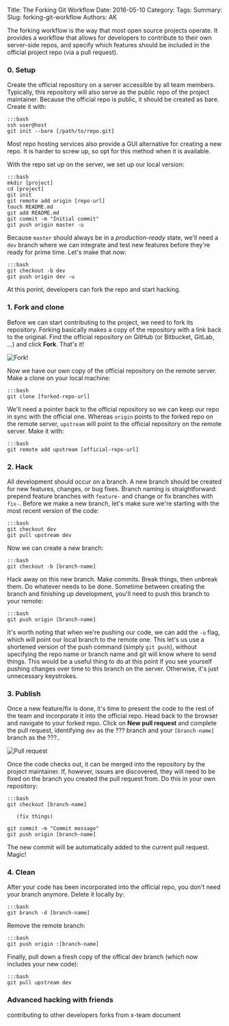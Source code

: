 Title: The Forking Git Workflow 
Date: 2016-05-10 
Category: 
Tags:
Summary: 
Slug: forking-git-workflow
Authors: AK


The forking workflow is the way that most open source projects operate. It provides a workflow that allows for developers to contribute to their own server-side repos, and specify which features should be included in the official project repo (via a pull request). 

### 0. Setup
Create the official repository on a server accessible by all team members. Typically, this repository will also serve as the public repo of the project maintainer. Because the official repo is public, it should be created as bare. Create it with:

    :::bash
    ssh user@host
    git init --bare [/path/to/repo.git]

Most repo hosting services also provide a GUI alternative for creating a new repo. It is harder to screw up, so opt for this method when it is available.

With the repo set up on the server, we set up our local version:

    :::bash
    mkdir [project]
    cd [project]
    git init
    git remote add origin [repo-url]
    touch README.md
    git add README.md
    git commit -m "Initial commit"
    git push origin master -u

Because `master` should always be in a *production-ready* state, we'll need a `dev` branch where we can integrate and test new features before they're ready for prime time. Let's make that now:

    :::bash
    git checkout -b dev
    git push origin dev -u

At this porint, developers can fork the repo and start hacking.

### 1. Fork and clone
Before we can start contributing to the project, we need to fork its repository. Forking basically makes a copy of the repository with a link back to the original. Find the official repository on GitHub (or Bitbucket, GitLab, ...) and click **Fork**. That's it!

![Fork!]({filename}/img/github-fork.jpg)

Now we have our own copy of the official repository on the remote server. Make a clone on your local machine:

    :::bash
    git clone [forked-repo-url]

We'll need a pointer back to the official repository so we can keep our repo in sync with the official one. Whereas `origin` points to the forked repo on the remote server, `upstream` will point to the official repository on the remote server. Make it with:

    :::bash
    git remote add upstream [official-repo-url]

### 2. Hack
All development should occur on a branch. A new branch should be created for new features, changes, or bug fixes. Branch naming is straightforward: prepend feature branches with `feature-` and change or fix branches with `fix-`. Before we make a new branch, let's make sure we're starting with the most recent version of the code:

    :::bash
    git checkout dev
    git pull upstream dev

Now we can create a new branch:

    :::bash
    git checkout -b [branch-name]

Hack away on this new branch. Make commits. Break things, then unbreak them. Do whatever needs to be done. Sometime between creating the branch and finishing up development, you'll need to push this branch to your remote:

    :::bash
    git push origin [branch-name]

It's worth noting that when we're pushing our code, we can add the `-u` flag, which will point our local branch to the remote one. This let's us use a shortened version of the push command (simply `git push`), without specifying the repo name or branch name and git will know where to send things. This would be a useful thing to do at this point if you see yourself pushing changes over time to this branch on the server. Otherwise, it's just unnecessary keystrokes. 

### 3. Publish
Once a new feature/fix is done, it's time to present the code to the rest of the team and incorporate it into the official repo. Head back to the browser and navigate to your forked repo. Click on **New pull request** and complete the pull request, identifying `dev` as the ??? branch and your `[branch-name]` branch as the ???..

![Pull request]({filename}/img/github-pull.png)

Once the code checks out, it can be merged into the repository by the project maintainer. If, however, issues are discovered, they will need to be fixed on the branch you created the pull request from. Do this in your own repository:

    :::bash
    git checkout [branch-name]

       (fix things)

    git commit -m "Commit message"
    git push origin [branch-name]

The new commit will be automatically added to the current pull request. Magic!

### 4. Clean
After your code has been incorporated into the official repo, you don't need your branch anymore. Delete it locally by:

    :::bash
    git branch -d [branch-name]

Remove the remote branch:

    :::bash
    git push origin :[branch-name]

Finally, pull down a fresh copy of the offical dev branch (which now includes your new code):

    :::bash
    git pull upstream dev




### Advanced hacking with friends

contributing to other developers forks from x-team document 

